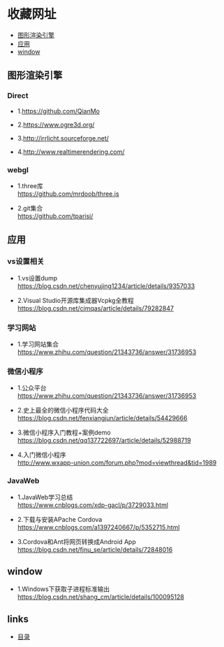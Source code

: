 # 收藏网址
- [图形渲染引擎](#1)
- [应用](#2)
- [window](#3)


## <a id="1">图形渲染引擎</a>
### Direct  
- 1.https://github.com/QianMo

- 2.https://www.ogre3d.org/

- 3.http://irrlicht.sourceforge.net/

- 4.http://www.realtimerendering.com/

### webgl
- 1.three库   
https://github.com/mrdoob/three.js

- 2.git集合  
https://github.com/tparisi/

## <a id="2">应用</a>
### vs设置相关
- 1.vs设置dump  
https://blog.csdn.net/chenyujing1234/article/details/9357033

- 2.Visual Studio开源库集成器Vcpkg全教程  
https://blog.csdn.net/cjmqas/article/details/79282847

### 学习网站
- 1.学习网站集合  
https://www.zhihu.com/question/21343736/answer/31736953

### 微信小程序
- 1.公众平台   
https://www.zhihu.com/question/21343736/answer/31736953

- 2.史上最全的微信小程序代码大全  
https://blog.csdn.net/fenxiangjun/article/details/54429666

- 3.微信小程序入门教程+案例demo   
https://blog.csdn.net/qq137722697/article/details/52988719

- 4.入门微信小程序   
http://www.wxapp-union.com/forum.php?mod=viewthread&tid=1989

### JavaWeb
- 1.JavaWeb学习总结     
https://www.cnblogs.com/xdp-gacl/p/3729033.html

- 2.下载与安装APache Cordova   
https://www.cnblogs.com/a1397240667/p/5352715.html

- 3.Cordova和Ant将网页转换成Android App   
https://blog.csdn.net/fjnu_se/article/details/72848016

## <a id="3">window</a>
- 1.Windows下获取子进程标准输出  
https://blog.csdn.net/shang_cm/article/details/100095128  

## links
  * [目录](<目录.md>)